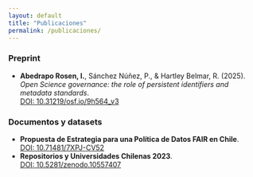 ```yaml
---
layout: default
title: "Publicaciones"
permalink: /publicaciones/
---
```


### Preprint

- **Abedrapo Rosen, I.**, Sánchez Núñez, P., & Hartley Belmar, R. (2025). *Open Science governance: the role of persistent identifiers and metadata standards*.  
  [DOI: 10.31219/osf.io/9h564_v3](https://doi.org/10.31219/osf.io/9h564_v3)

### Documentos y datasets

- **Propuesta de Estrategia para una Política de Datos FAIR en Chile**.  
  [DOI: 10.71481/7XPJ-CV52](https://doi.org/10.71481/7XPJ-CV52)  
- **Repositorios y Universidades Chilenas 2023**.  
  [DOI: 10.5281/zenodo.10557407](https://doi.org/10.5281/zenodo.10557407)
